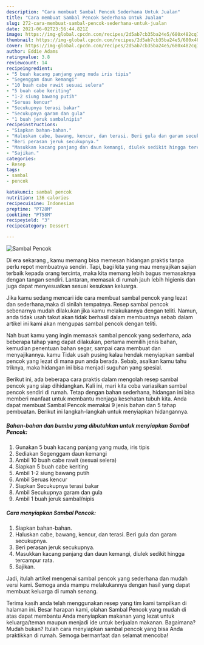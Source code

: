 ```yaml
---
description: "Cara membuat Sambal Pencok Sederhana Untuk Jualan"
title: "Cara membuat Sambal Pencok Sederhana Untuk Jualan"
slug: 272-cara-membuat-sambal-pencok-sederhana-untuk-jualan
date: 2021-06-02T23:56:44.821Z
image: https://img-global.cpcdn.com/recipes/2d5ab7cb35ba24e5/680x482cq70/sambal-pencok-foto-resep-utama.jpg
thumbnail: https://img-global.cpcdn.com/recipes/2d5ab7cb35ba24e5/680x482cq70/sambal-pencok-foto-resep-utama.jpg
cover: https://img-global.cpcdn.com/recipes/2d5ab7cb35ba24e5/680x482cq70/sambal-pencok-foto-resep-utama.jpg
author: Eddie Adams
ratingvalue: 3.8
reviewcount: 14
recipeingredient:
- "5 buah kacang panjang yang muda iris tipis"
- "Segenggam daun kemangi"
- "10 buah cabe rawit sesuai selera"
- "5 buah cabe keriting"
- "1-2 siung bawang putih"
- "Seruas kencur"
- "Secukupnya terasi bakar"
- "Secukupnya garam dan gula"
- "1 buah jeruk sambalnipis"
recipeinstructions:
- "Siapkan bahan-bahan."
- "Haluskan cabe, bawang, kencur, dan terasi. Beri gula dan garam secukupnya."
- "Beri perasan jeruk secukupnya."
- "Masukkan kacang panjang dan daun kemangi, diulek sedikit hingga tercampur rata."
- "Sajikan."
categories:
- Resep
tags:
- sambal
- pencok

katakunci: sambal pencok 
nutrition: 136 calories
recipecuisine: Indonesian
preptime: "PT28M"
cooktime: "PT58M"
recipeyield: "3"
recipecategory: Dessert

---
```



![Sambal Pencok](https://img-global.cpcdn.com/recipes/2d5ab7cb35ba24e5/680x482cq70/sambal-pencok-foto-resep-utama.jpg)

Di era  sekarang , kamu memang bisa memesan hidangan praktis tanpa perlu repot membuatnya sendiri. Tapi, bagi kita yang mau menyajikan sajian terbaik kepada orang tercinta, maka kita memang lebih bagus memasaknya dengan tangan sendiri. Lantaran, memasak di rumah jauh lebih higienis dan juga dapat menyesuaikan sesuai kesukaan keluarga.

Jika kamu sedang mencari ide cara membuat sambal pencok yang lezat dan sederhana,maka di sinilah tempatnya. Resep sambal pencok  sebenarnya mudah dilakukan jika kamu melakukannya dengan teliti. Namun, anda tidak usah takut akan tidak berhasil dalam membuatnya 
sebab dalam artikel ini kami akan mengupas sambal pencok dengan teliti.  



Nah buat kamu yang ingin memasak sambal pencok yang sederhana, ada beberapa tahap yang dapat dilakukan, pertama memilih jenis bahan, kemudian penentuan bahan segar, sampai cara membuat dan menyajikannya. kamu Tidak usah pusing kalau hendak menyiapkan sambal pencok yang lezat di mana pun anda berada. Sebab, asalkan kamu  tahu triknya, maka hidangan ini bisa menjadi suguhan yang spesial.

Berikut ini, ada beberapa cara praktis  dalam mengolah resep sambal pencok yang siap dihidangkan. Kali ini, mari kita coba variasikan sambal pencok sendiri di rumah. Tetap dengan bahan sederhana, hidangan ini bisa memberi manfaat untuk membantu menjaga kesehatan tubuh kita. Anda dapat membuat Sambal Pencok memakai 9 jenis bahan dan 5 tahap pembuatan. Berikut ini langkah-langkah untuk menyiapkan hidangannya.

<!--inarticleads1-->

##### Bahan-bahan dan bumbu yang dibutuhkan untuk menyiapkan Sambal Pencok:

1. Gunakan 5 buah kacang panjang yang muda, iris tipis
1. Sediakan Segenggam daun kemangi
1. Ambil 10 buah cabe rawit (sesuai selera)
1. Siapkan 5 buah cabe keriting
1. Ambil 1-2 siung bawang putih
1. Ambil Seruas kencur
1. Siapkan Secukupnya terasi bakar
1. Ambil Secukupnya garam dan gula
1. Ambil 1 buah jeruk sambal/nipis




<!--inarticleads2-->

##### Cara menyiapkan Sambal Pencok:

1. Siapkan bahan-bahan.
1. Haluskan cabe, bawang, kencur, dan terasi. Beri gula dan garam secukupnya.
1. Beri perasan jeruk secukupnya.
1. Masukkan kacang panjang dan daun kemangi, diulek sedikit hingga tercampur rata.
1. Sajikan.




Jadi, itulah artikel mengenai  sambal pencok  yang sederhana dan mudah versi kami. Semoga anda mampu melakukannya dengan hasil yang dapat membuat keluarga di rumah senang. 

Terima kasih anda telah menggunakan resep yang tim kami tampilkan di halaman ini. Besar harapan kami, olahan  Sambal Pencok yang mudah di atas dapat membantu Anda menyiapkan makanan yang lezat untuk keluarga/teman maupun menjadi ide untuk berjualan makanan. Bagaimana? Mudah bukan? Itulah cara menyiapkan sambal pencok yang bisa Anda praktikkan di rumah. Semoga bermanfaat dan selamat mencoba!

